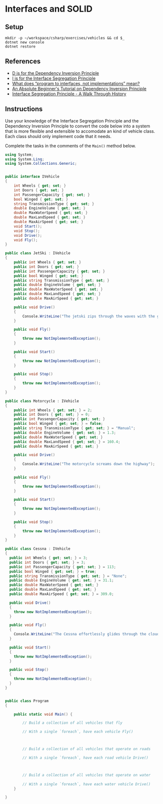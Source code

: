 # Interfaces and SOLID

## Setup

```
mkdir -p ~/workspace/csharp/exercises/vehicles && cd $_
dotnet new console
dotnet restore
```

## References

* [D is for the Dependency Inversion Principle](https://news.realm.io/news/donn-felker-solid-part-5/)
* [I is for the Interface Segregation Principle](https://news.realm.io/news/donn-felker-solid-part-4/)
* [What does “program to interfaces, not implementations” mean?
](https://stackoverflow.com/questions/2697783/what-does-program-to-interfaces-not-implementations-mean)
* [An Absolute Beginner's Tutorial on Dependency Inversion Principle](https://www.codeproject.com/Articles/615139/An-Absolute-Beginners-Tutorial-on-Dependency-Inver)
* [Interface Segregation Principle - A Walk Through History](https://www.codeproject.com/Tips/766045/Interface-Segregation-Principle-ISP-of-SOLID-in-Cs)

## Instructions

Use your knowledge of the Interface Segregation Principle and the Dependency Inversion Principle to convert the code below into a system that is more flexible and extensible to accomodate an kind of vehicle class. Each class should only implement code that it needs.

Complete the tasks in the comments of the `Main()` method below.

```cs
using System;
using System.Linq;
using System.Collections.Generic;


public interface IVehicle
{
    int Wheels { get; set; }
    int Doors { get; set; }
    int PassengerCapacity { get; set; }
    bool Winged { get; set; }
    string TransmissionType { get; set; }
    double EngineVolume { get; set; }
    double MaxWaterSpeed { get; set; }
    double MaxLandSpeed { get; set; }
    double MaxAirSpeed { get; set; }
    void Start();
    void Stop();
    void Drive();
    void Fly();
}

public class JetSki : IVehicle
{
    public int Wheels { get; set; }
    public int Doors { get; set; }
    public int PassengerCapacity { get; set; }
    public bool Winged { get; set; }
    public string TransmissionType { get; set; }
    public double EngineVolume { get; set; }
    public double MaxWaterSpeed { get; set; }
    public double MaxLandSpeed { get; set; }
    public double MaxAirSpeed { get; set; }

    public void Drive()
    {
        Console.WriteLine("The jetski zips through the waves with the greatest of ease");
    }

    public void Fly()
    {
        throw new NotImplementedException();
    }

    public void Start()
    {
        throw new NotImplementedException();
    }

    public void Stop()
    {
        throw new NotImplementedException();
    }
}

public class Motorcycle : IVehicle
{
    public int Wheels { get; set; } = 2;
    public int Doors { get; set; } = 0;
    public int PassengerCapacity { get; set; }
    public bool Winged { get; set; } = false;
    public string TransmissionType { get; set; } = "Manual";
    public double EngineVolume { get; set; } = 1.3;
    public double MaxWaterSpeed { get; set; }
    public double MaxLandSpeed { get; set; } = 160.4;
    public double MaxAirSpeed { get; set; }

    public void Drive()
    {
        Console.WriteLine("The motorcycle screams down the highway");
    }

    public void Fly()
    {
        throw new NotImplementedException();
    }

    public void Start()
    {
        throw new NotImplementedException();
    }

    public void Stop()
    {
        throw new NotImplementedException();
    }
}

public class Cessna : IVehicle
{
  public int Wheels { get; set; } = 3;
  public int Doors { get; set; } = 3;
  public int PassengerCapacity { get; set; } = 113;
  public bool Winged { get; set; } = true;
  public string TransmissionType { get; set; } = "None";
  public double EngineVolume { get; set; } = 31.1;
  public double MaxWaterSpeed { get; set; }
  public double MaxLandSpeed { get; set; }
  public double MaxAirSpeed { get; set; } = 309.0;

  public void Drive()
  {
    throw new NotImplementedException();
  }

  public void Fly()
  {
    Console.WriteLine("The Cessna effortlessly glides through the clouds like a gleaming god of the Sun");
  }

  public void Start()
  {
    throw new NotImplementedException();
  }

  public void Stop()
  {
    throw new NotImplementedException();
  }
}


public class Program
{

    public static void Main() {

        // Build a collection of all vehicles that fly

        // With a single `foreach`, have each vehicle Fly()



        // Build a collection of all vehicles that operate on roads

        // With a single `foreach`, have each road vehicle Drive()



        // Build a collection of all vehicles that operate on water
        
        // With a single `foreach`, have each water vehicle Drive()
    }

}
```